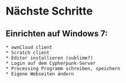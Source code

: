 # Nächste Schritte
## Einrichten auf Windows 7:
	* ownCloud client 
	* Scratch client
	* Editor installieren (sublime?)
	* Login auf dem Cypherpunk-Server
	* Processing Programm schreiben, speichern
	* Eigene Webseiten ändern
	